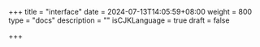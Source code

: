 +++
title = "interface"
date = 2024-07-13T14:05:59+08:00
weight = 800
type = "docs"
description = ""
isCJKLanguage = true
draft = false

+++


